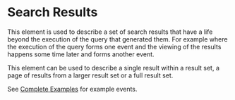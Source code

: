 # Search Results

This element is used to describe a set of search results that have a life beyond the execution of the query that generated them. For example where the execution of the query forms one event and the viewing of the results happens some time later and forms another event. 

This element can be used to describe a single result within a result set, a page of results from a larger result set or a full result set.

See [Complete Examples](../completeExamples/README.md) for example events.
